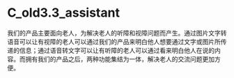 # C_old3.3_assistant
我们的产品主要面向老人，为解决老人的听障和视障问题而产生。通过图片文字转语音可以让有视障的老人可以通过我们的产品来明白他人想要通过文字或图片所传递的信息；通过语音转文字可以让有听障的老人可以通过看来明白他人在说的内容。而拥有我们的产品之后，两种功能集结为一体，解决老人的交流问题更加方便。
